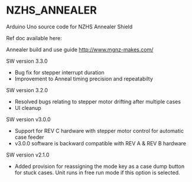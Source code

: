 # NZHS_ANNEALER
Arduino Uno source code for NZHS Annealer Shield

Ref doc available here:

Annealer build and use guide
http://www.mgnz-makes.com/

SW version 3.3.0
- Bug fix for stepper interrupt duration
- Improvement to Anneal timing precision and repeatabilty

SW version 3.2.0
- Resolved bugs relating to stepper motor drifting after multiple cases
- UI cleanup

SW version v3.0.0
- Support for REV C hardware with stepper motor control for automatic case feeder
- v3.0.0 software is backward compatible with REV A & REV B hardware

SW version v2.1.0
- Added provision for reassigning the mode key as a case dump button for stuck cases. Unit runs in free run mode if this option is selected.
